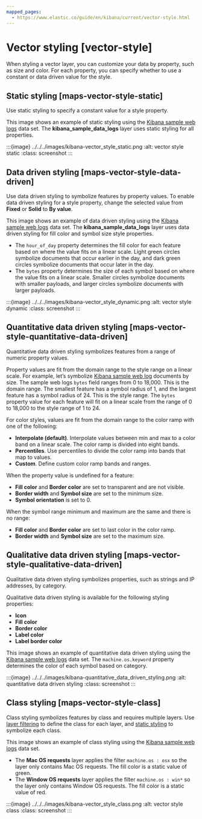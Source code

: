 ```yaml
---
mapped_pages:
  - https://www.elastic.co/guide/en/kibana/current/vector-style.html
---
```


# Vector styling [vector-style]

When styling a vector layer, you can customize your data by property, such as size and color. For each property, you can specify whether to use a constant or data driven value for the style.


## Static styling [maps-vector-style-static]

Use static styling to specify a constant value for a style property.

This image shows an example of static styling using the [Kibana sample web logs](https://www.elastic.co/guide/en/kibana/current/get-started.html) data set. The **kibana_sample_data_logs** layer uses static styling for all properties.

:::{image} ../../../images/kibana-vector_style_static.png
:alt: vector style static
:class: screenshot
:::


## Data driven styling [maps-vector-style-data-driven]

Use data driven styling to symbolize features by property values. To enable data driven styling for a style property, change the selected value from **Fixed** or **Solid** to **By value**.

This image shows an example of data driven styling using the [Kibana sample web logs](https://www.elastic.co/guide/en/kibana/current/get-started.html) data set. The **kibana_sample_data_logs** layer uses data driven styling for fill color and symbol size style properties.

* The `hour_of_day` property determines the fill color for each feature based on where the value fits on a linear scale. Light green circles symbolize documents that occur earlier in the day, and dark green circles symbolize documents that occur later in the day.
* The `bytes` property determines the size of each symbol based on where the value fits on a linear scale. Smaller circles symbolize documents with smaller payloads, and larger circles symbolize documents with larger payloads.

:::{image} ../../../images/kibana-vector_style_dynamic.png
:alt: vector style dynamic
:class: screenshot
:::


## Quantitative data driven styling [maps-vector-style-quantitative-data-driven]

Quantitative data driven styling symbolizes features from a range of numeric property values.

Property values are fit from the domain range to the style range on a linear scale. For example, let’s symbolize [Kibana sample web log](https://www.elastic.co/guide/en/kibana/current/get-started.html) documents by size. The sample web logs `bytes` field ranges from 0 to 18,000. This is the domain range. The smallest feature has a symbol radius of 1, and the largest feature has a symbol radius of 24. This is the style range. The `bytes` property value for each feature will fit on a linear scale from the range of 0 to 18,000 to the style range of 1 to 24.

For color styles, values are fit from the domain range to the color ramp with one of the following:

* **Interpolate (default)**. Interpolate values between min and max to a color band on a linear scale. The color ramp is divided into eight bands.
* **Percentiles**. Use percentiles to divide the color ramp into bands that map to values.
* **Custom**. Define custom color ramp bands and ranges.

When the property value is undefined for a feature:

* **Fill color** and **Border color** are set to transparent and are not visible.
* **Border width** and **Symbol size** are set to the minimum size.
* **Symbol orientation** is set to 0.

When the symbol range minimum and maximum are the same and there is no range:

* **Fill color** and **Border color** are set to last color in the color ramp.
* **Border width** and **Symbol size** are set to the maximum size.


## Qualitative data driven styling [maps-vector-style-qualitative-data-driven]

Qualitative data driven styling symbolizes properties, such as strings and IP addresses, by category.

Qualitative data driven styling is available for the following styling properties:

* **Icon**
* **Fill color**
* **Border color**
* **Label color**
* **Label border color**

This image shows an example of quantitative data driven styling using the [Kibana sample web logs](https://www.elastic.co/guide/en/kibana/current/get-started.html) data set. The `machine.os.keyword` property determines the color of each symbol based on category.

:::{image} ../../../images/kibana-quantitative_data_driven_styling.png
:alt: quantitative data driven styling
:class: screenshot
:::


## Class styling [maps-vector-style-class]

Class styling symbolizes features by class and requires multiple layers. Use [layer filtering](maps-layer-based-filtering.md) to define the class for each layer, and [static styling](#maps-vector-style-static) to symbolize each class.

This image shows an example of class styling using the [Kibana sample web logs](https://www.elastic.co/guide/en/kibana/current/get-started.html) data set.

* The **Mac OS requests** layer applies the filter `machine.os : osx` so the layer only contains Mac OS requests. The fill color is a static value of green.
* The **Window OS requests** layer applies the filter `machine.os : win*` so the layer only contains Window OS requests. The fill color is a static value of red.

:::{image} ../../../images/kibana-vector_style_class.png
:alt: vector style class
:class: screenshot
:::

